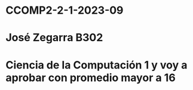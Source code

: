 # CCOMP2-2-1-2023-09
# José Zegarra B302
# Ciencia de la Computación 1 y voy a aprobar con promedio mayor a 16

